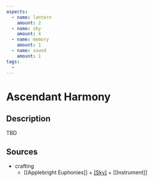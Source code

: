 ```yaml
---
aspects: 
  - name: lantern
    amount: 2
  - name: sky
    amount: 4
  - name: memory
    amount: 1
  - name: sound
    amount: 1
tags:
  - 
---
```


# Ascendant Harmony

## Description
TBD
## Sources
- crafting
	- [[Applebright Euphonies]] + [[Sky]](10) + [[Instrument]]